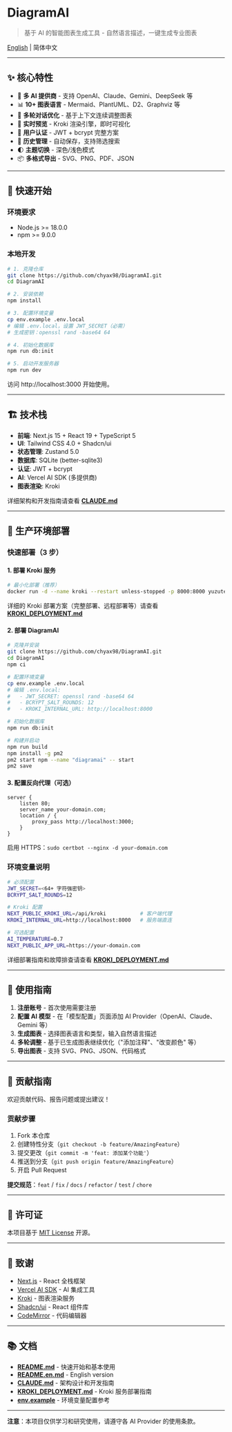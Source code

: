 # DiagramAI

> 基于 AI 的智能图表生成工具 - 自然语言描述，一键生成专业图表

[English](./README.en.md) | 简体中文

---

## ✨ 核心特性

- 🤖 **多 AI 提供商** - 支持 OpenAI、Claude、Gemini、DeepSeek 等
- 📊 **10+ 图表语言** - Mermaid、PlantUML、D2、Graphviz 等
- 💬 **多轮对话优化** - 基于上下文连续调整图表
- 🎨 **实时预览** - Kroki 渲染引擎，即时可视化
- 🔐 **用户认证** - JWT + bcrypt 完整方案
- 💾 **历史管理** - 自动保存，支持筛选搜索
- 🌓 **主题切换** - 深色/浅色模式
- 📦 **多格式导出** - SVG、PNG、PDF、JSON

---

## 🚀 快速开始

### 环境要求

- Node.js >= 18.0.0
- npm >= 9.0.0

### 本地开发

```bash
# 1. 克隆仓库
git clone https://github.com/chyax98/DiagramAI.git
cd DiagramAI

# 2. 安装依赖
npm install

# 3. 配置环境变量
cp env.example .env.local
# 编辑 .env.local，设置 JWT_SECRET（必需）
# 生成密钥：openssl rand -base64 64

# 4. 初始化数据库
npm run db:init

# 5. 启动开发服务器
npm run dev
```

访问 http://localhost:3000 开始使用。

---

## 🏗️ 技术栈

- **前端**: Next.js 15 + React 19 + TypeScript 5
- **UI**: Tailwind CSS 4.0 + Shadcn/ui
- **状态管理**: Zustand 5.0
- **数据库**: SQLite (better-sqlite3)
- **认证**: JWT + bcrypt
- **AI**: Vercel AI SDK (多提供商)
- **图表渲染**: Kroki

详细架构和开发指南请查看 **[CLAUDE.md](CLAUDE.md)**

---

## 🚀 生产环境部署

### 快速部署（3 步）

#### 1. 部署 Kroki 服务

```bash
# 最小化部署（推荐）
docker run -d --name kroki --restart unless-stopped -p 8000:8000 yuzutech/kroki:latest
```

详细的 Kroki 部署方案（完整部署、远程部署等）请查看 **[KROKI_DEPLOYMENT.md](KROKI_DEPLOYMENT.md)**

#### 2. 部署 DiagramAI

```bash
# 克隆并安装
git clone https://github.com/chyax98/DiagramAI.git
cd DiagramAI
npm ci

# 配置环境变量
cp env.example .env.local
# 编辑 .env.local:
#   - JWT_SECRET: openssl rand -base64 64
#   - BCRYPT_SALT_ROUNDS: 12
#   - KROKI_INTERNAL_URL: http://localhost:8000

# 初始化数据库
npm run db:init

# 构建并启动
npm run build
npm install -g pm2
pm2 start npm --name "diagramai" -- start
pm2 save
```

#### 3. 配置反向代理（可选）

```nginx
server {
    listen 80;
    server_name your-domain.com;
    location / {
        proxy_pass http://localhost:3000;
    }
}
```

启用 HTTPS：`sudo certbot --nginx -d your-domain.com`

### 环境变量说明

```bash
# 必须配置
JWT_SECRET=<64+ 字符强密钥>
BCRYPT_SALT_ROUNDS=12

# Kroki 配置
NEXT_PUBLIC_KROKI_URL=/api/kroki           # 客户端代理
KROKI_INTERNAL_URL=http://localhost:8000   # 服务端直连

# 可选配置
AI_TEMPERATURE=0.7
NEXT_PUBLIC_APP_URL=https://your-domain.com
```

详细部署指南和故障排查请查看 **[KROKI_DEPLOYMENT.md](KROKI_DEPLOYMENT.md)**

---

## 📖 使用指南

1. **注册账号** - 首次使用需要注册
2. **配置 AI 模型** - 在「模型配置」页面添加 AI Provider（OpenAI、Claude、Gemini 等）
3. **生成图表** - 选择图表语言和类型，输入自然语言描述
4. **多轮调整** - 基于已生成图表继续优化（"添加注释"、"改变颜色" 等）
5. **导出图表** - 支持 SVG、PNG、JSON、代码格式

---

## 🤝 贡献指南

欢迎贡献代码、报告问题或提出建议！

### 贡献步骤

1. Fork 本仓库
2. 创建特性分支（`git checkout -b feature/AmazingFeature`）
3. 提交更改（`git commit -m 'feat: 添加某个功能'`）
4. 推送到分支（`git push origin feature/AmazingFeature`）
5. 开启 Pull Request

**提交规范**：`feat` / `fix` / `docs` / `refactor` / `test` / `chore`

---

## 📝 许可证

本项目基于 [MIT License](LICENSE) 开源。

---

## 🙏 致谢

- [Next.js](https://nextjs.org/) - React 全栈框架
- [Vercel AI SDK](https://sdk.vercel.ai/) - AI 集成工具
- [Kroki](https://kroki.io/) - 图表渲染服务
- [Shadcn/ui](https://ui.shadcn.com/) - React 组件库
- [CodeMirror](https://codemirror.net/) - 代码编辑器

---

## 📚 文档

- **[README.md](README.md)** - 快速开始和基本使用
- **[README.en.md](README.en.md)** - English version
- **[CLAUDE.md](CLAUDE.md)** - 架构设计和开发指南
- **[KROKI_DEPLOYMENT.md](KROKI_DEPLOYMENT.md)** - Kroki 服务部署指南
- **[env.example](env.example)** - 环境变量配置参考

---

**注意**：本项目仅供学习和研究使用，请遵守各 AI Provider 的使用条款。
